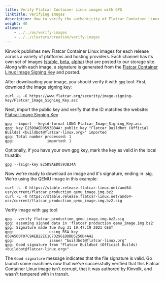 ```yaml
---
title: Verify Flatcar Container Linux images with GPG
linktitle: Verifying Images
description: How to verify the authenticity of Flatcar Container Linux images, using GPG.
weight: 40
aliases:
    - ../../os/verify-images
    - ../../clusters/creation/verify-images
---
```


Kinvolk publishes new Flatcar Container Linux images for each release across a variety of platforms and hosting providers. Each channel has its own set of images ([stable], [beta], [alpha]) that are posted to our storage site. Along with each image, a signature is generated from the [Flatcar Container Linux Image Signing Key][signing-key] and posted.

[signing-key]: https://www.flatcar.org/security/image-signing-key/
[stable]: https://stable.release.flatcar-linux.net/amd64-usr/current/
[beta]: https://beta.release.flatcar-linux.net/amd64-usr/current/
[alpha]: https://alpha.release.flatcar-linux.net/amd64-usr/current/

After downloading your image, you should verify it with `gpg` tool. First, download the image signing key:

```shell
curl -L -O https://www.flatcar.org/security/image-signing-key/Flatcar_Image_Signing_Key.asc
```

Next, import the public key and verify that the ID matches the website: [Flatcar Image Signing Key][signing-key]

```shell
gpg --import --keyid-format LONG Flatcar_Image_Signing_Key.asc
gpg: key E25D9AED0593B34A: public key "Flatcar Buildbot (Official Builds) <buildbot@flatcar-linux.org>" imported
gpg: Total number processed: 1
gpg:               imported: 1
```

Optionally, if you have your own gpg key, mark the key as valid in the local trustdb:
```shell
gpg --lsign-key E25D9AED0593B34A
```

Now we're ready to download an image and it's signature, ending in .sig. We're using the QEMU image in this example:

```shell
curl -L -O https://stable.release.flatcar-linux.net/amd64-usr/current/flatcar_production_qemu_image.img.bz2
curl -L -O https://stable.release.flatcar-linux.net/amd64-usr/current/flatcar_production_qemu_image.img.bz2.sig
```

Verify image with `gpg` tool:

```shell
gpg --verify flatcar_production_qemu_image.img.bz2.sig
gpg: assuming signed data in 'flatcar_production_qemu_image.img.bz2'
gpg: Signature made Tue Aug 31 19:47:19 2021 CEST
gpg:                using RSA key 858A560F97C9AEB22EC1C732961DDDD5250D4A42
gpg:                issuer "buildbot@flatcar-linux.org"
gpg: Good signature from "Flatcar Buildbot (Official Builds) <buildbot@flatcar-linux.org>"
```

The `Good signature` message indicates that the file signature is valid. Go launch some machines now that we've successfully verified that this Flatcar Container Linux image isn't corrupt, that it was authored by Kinvolk, and wasn't tampered with in transit.
